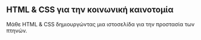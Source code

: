 ## HTML & CSS για την κοινωνική καινοτομία

Μάθε HTML & CSS δημιουργώντας μια ιστοσελίδα για την προστασία των πτηνών.